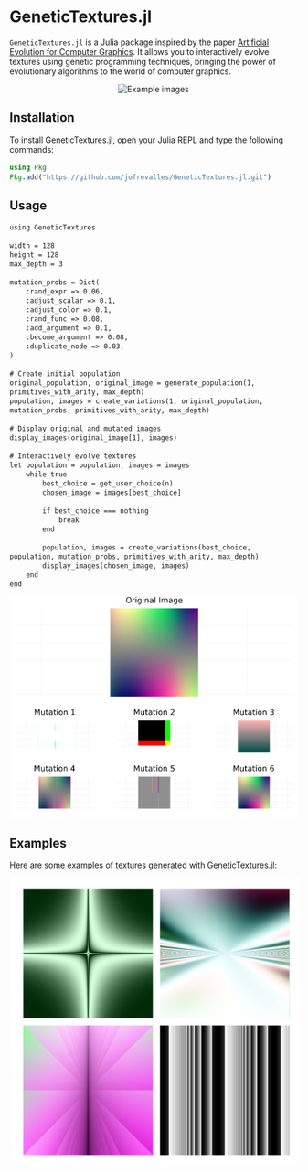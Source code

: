 # GeneticTextures.jl

`GeneticTextures.jl` is a Julia package inspired by the paper [Artificial Evolution for Computer Graphics](https://dl.acm.org/doi/pdf/10.1145/127719.122752). It allows you to interactively evolve textures using genetic programming techniques, bringing the power of evolutionary algorithms to the world of computer graphics.

<div style="text-align: center;">
    <img src="./images/examples.png" alt="Example images" style="display: inline-block; margin: 0 5px;" />
</div>

## Installation

To install GeneticTextures.jl, open your Julia REPL and type the following commands:

```julia
using Pkg
Pkg.add("https://github.com/jofrevalles/GeneticTextures.jl.git")
```

## Usage
```
using GeneticTextures

width = 128
height = 128
max_depth = 3

mutation_probs = Dict(
    :rand_expr => 0.06,
    :adjust_scalar => 0.1,
    :adjust_color => 0.1,
    :rand_func => 0.08,
    :add_argument => 0.1,
    :become_argument => 0.08,
    :duplicate_node => 0.03,
)

# Create initial population
original_population, original_image = generate_population(1, primitives_with_arity, max_depth)
population, images = create_variations(1, original_population, mutation_probs, primitives_with_arity, max_depth)

# Display original and mutated images
display_images(original_image[1], images)

# Interactively evolve textures
let population = population, images = images
    while true
        best_choice = get_user_choice(n)
        chosen_image = images[best_choice]

        if best_choice === nothing
            break
        end

        population, images = create_variations(best_choice, population, mutation_probs, primitives_with_arity, max_depth)
        display_images(chosen_image, images)
    end
end
```
<div style="text-align: center;">
    <img src="./images/UI_example.png" alt="UI-example" />
</div>

## Examples
Here are some examples of textures generated with GeneticTextures.jl:

<div style="text-align: center;">
    <img src="./images/examples2.png" alt="Examples" style="display: inline-block; margin: 0 5px;" />
</div>